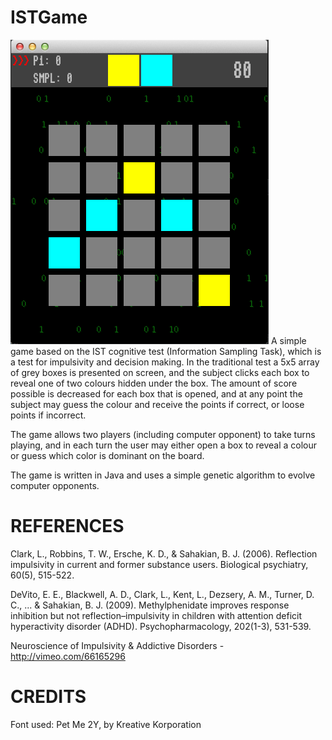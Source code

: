 ISTGame
=======
![Alt text](/resources/screenshots/cpu.png?raw=true "Playing vs CPU")
A simple game based on the IST cognitive test (Information Sampling Task), which is a test for impulsivity and decision making.
In the traditional test a 5x5 array of grey boxes is presented on screen, and the subject clicks each box to reveal one of two colours
hidden under the box. The amount of score possible is decreased for each box that is opened, and at any point the subject may guess the
colour and receive the points if correct, or loose points if incorrect.

The game allows two players (including computer opponent) to take turns playing, and in each turn the user may either open a box to reveal
a colour or guess which color is dominant  on the board.

The game is written in Java and uses a simple genetic algorithm to evolve computer opponents.

REFERENCES
==========
Clark, L., Robbins, T. W., Ersche, K. D., & Sahakian, B. J. (2006). Reflection impulsivity in current and former substance users. Biological psychiatry, 60(5), 515-522.

DeVito, E. E., Blackwell, A. D., Clark, L., Kent, L., Dezsery, A. M., Turner, D. C., ... & Sahakian, B. J. (2009). Methylphenidate improves response inhibition but not reflection–impulsivity in children with attention deficit hyperactivity disorder (ADHD). Psychopharmacology, 202(1-3), 531-539.

Neuroscience of Impulsivity & Addictive Disorders - http://vimeo.com/66165296

CREDITS
=======
Font used: Pet Me 2Y, by Kreative Korporation 
